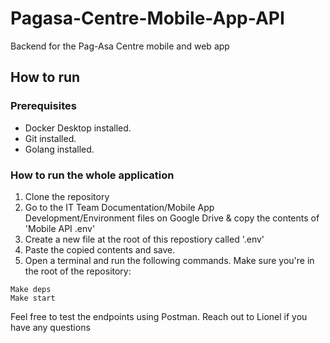 # Pagasa-Centre-Mobile-App-API
Backend for the Pag-Asa Centre mobile and web app

## How to run

### Prerequisites

- Docker Desktop installed.
- Git installed.
- Golang installed.

### How to run the whole application

1. Clone the repository
2. Go to the IT Team Documentation/Mobile App Development/Environment files on Google Drive & copy the contents of 'Mobile API .env'
3. Create a new file at the root of this repostiory called '.env'
4. Paste the copied contents and save.
5. Open a terminal and run the following commands. Make sure you're in the root of the repository:

```
Make deps
Make start
```

Feel free to test the endpoints using Postman. Reach out to Lionel if you have any questions
